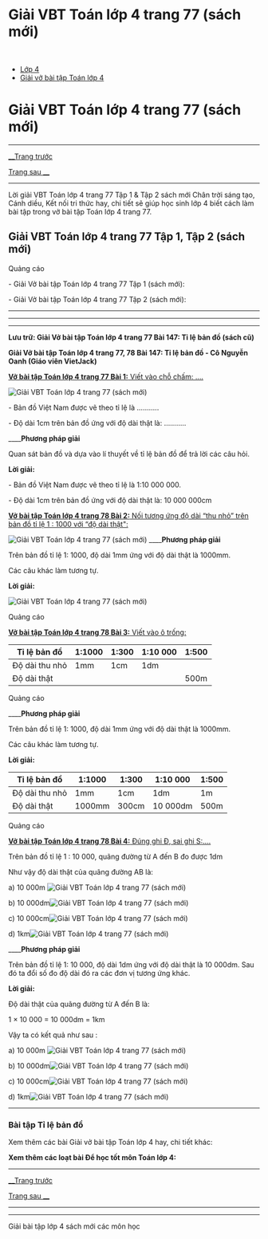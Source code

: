 # Giải VBT Toán lớp 4 trang 77 (sách mới)

﻿

  * [Lớp 4](https://vietjack.com/series/lop-4.jsp)
  * [Giải vở bài tập Toán lớp 4](https://vietjack.com/giai-vo-bai-tap-toan-4/index.jsp)



# Giải VBT Toán lớp 4 trang 77 (sách mới)

* * *

[__Trang trước](https://vietjack.com/giai-vo-bai-tap-toan-4/bai-146-luyen-tap-chung.jsp)

[Trang sau __](https://vietjack.com/giai-vo-bai-tap-toan-4/bai-148-ung-dung-cua-ti-le-ban-do.jsp)

* * *

Lời giải VBT Toán lớp 4 trang 77 Tập 1 & Tập 2 sách mới Chân trời sáng tạo, Cánh diều, Kết nối tri thức hay, chi tiết sẽ giúp học sinh lớp 4 biết cách làm bài tập trong vở bài tập Toán lớp 4 trang 77.

## Giải VBT Toán lớp 4 trang 77 Tập 1, Tập 2 (sách mới)

Quảng cáo

\- Giải Vở bài tập Toán lớp 4 trang 77 Tập 1 (sách mới):

\- Giải Vở bài tập Toán lớp 4 trang 77 Tập 2 (sách mới):

* * *

* * *

* * *

**Lưu trữ: Giải Vở bài tập Toán lớp 4 trang 77 Bài 147: Tỉ lệ bản đồ (sách cũ)**

**Giải Vở bài tập Toán lớp 4 trang 77, 78 Bài 147: Tỉ lệ bản đồ - Cô Nguyễn Oanh (Giáo viên VietJack)**

[**Vở bài tập Toán lớp 4 trang 77 Bài 1:** Viết vào chỗ chấm: ....](https://vietjack.com/giai-vo-bai-tap-toan-4/bai-1-trang-77-vbt-toan-4-tap-2.jsp)

![Giải VBT Toán lớp 4 trang 77 \(sách mới\)](https://vietjack.com/giai-vo-bai-tap-toan-4/images/bai-1-trang-77-vbt-toan-4-tap-2-a.PNG)

\- Bản đồ Việt Nam được vẽ theo tỉ lệ là ………..

\- Độ dài 1cm trên bản đồ ứng với độ dài thật là: ………..

____**Phương pháp giải**

Quan sát bản đồ và dựa vào lí thuyết về tỉ lệ bản đồ để trả lời các câu hỏi.

**Lời giải:**

\- Bản đồ Việt Nam được vẽ theo tỉ lệ là 1:10 000 000.

\- Độ dài 1cm trên bản đồ ứng với độ dài thật là: 10 000 000cm

[**Vở bài tập Toán lớp 4 trang 78 Bài 2:** Nối tương ứng độ dài “thu nhỏ” trên bản đồ tỉ lệ 1 : 1000 với “độ dài thật":](https://vietjack.com/giai-vo-bai-tap-toan-4/bai-2-trang-78-vbt-toan-4-tap-2.jsp)

![Giải VBT Toán lớp 4 trang 77 \(sách mới\)](https://vietjack.com/giai-vo-bai-tap-toan-4/images/bai-2-trang-78-vbt-toan-4-tap-2-a.PNG) ____**Phương pháp giải**

Trên bản đồ tỉ lệ 1: 1000, độ dài 1mm ứng với độ dài thật là 1000mm.

Các câu khác làm tương tự.

**Lời giải:**

![Giải VBT Toán lớp 4 trang 77 \(sách mới\)](https://vietjack.com/giai-vo-bai-tap-toan-4/images/bai-2-trang-78-vbt-toan-4-tap-2-b.PNG)

Quảng cáo

[**Vở bài tập Toán lớp 4 trang 78 Bài 3:** Viết vào ô trống: ](https://vietjack.com/giai-vo-bai-tap-toan-4/bai-3-trang-78-vbt-toan-4-tap-2.jsp)

Tỉ lệ bản đồ | 1:1000 | 1:300 | 1:10 000 | 1:500  
---|---|---|---|---  
Độ dài thu nhỏ | 1mm | 1cm | 1dm |   
Độ dài thật |  |  |  | 500m  
  
Quảng cáo

____**Phương pháp giải**

Trên bản đồ tỉ lệ 1: 1000, độ dài 1mm ứng với độ dài thật là 1000mm.

Các câu khác làm tương tự.

**Lời giải:**

Tỉ lệ bản đồ | 1:1000 | 1:300 | 1:10 000 | 1:500  
---|---|---|---|---  
Độ dài thu nhỏ | 1mm | 1cm | 1dm | 1m  
Độ dài thật | 1000mm | 300cm | 10 000dm | 500m  
  
Quảng cáo

[**Vở bài tập Toán lớp 4 trang 78 Bài 4:** Đúng ghi Đ, sai ghi S:....](https://vietjack.com/giai-vo-bai-tap-toan-4/bai-4-trang-78-vbt-toan-4-tap-2.jsp)

Trên bản đồ tỉ lệ 1 : 10 000, quãng đường từ A đến B đo được 1dm

Như vậy độ dài thật của quãng đường AB là:

a) 10 000m ![Giải VBT Toán lớp 4 trang 77 \(sách mới\)](https://vietjack.com/giai-vo-bai-tap-toan-4/images/bai-4-trang-78-vbt-toan-4-tap-2.PNG)

b) 10 000dm![Giải VBT Toán lớp 4 trang 77 \(sách mới\)](https://vietjack.com/giai-vo-bai-tap-toan-4/images/bai-4-trang-78-vbt-toan-4-tap-2.PNG)

c) 10 000cm![Giải VBT Toán lớp 4 trang 77 \(sách mới\)](https://vietjack.com/giai-vo-bai-tap-toan-4/images/bai-4-trang-78-vbt-toan-4-tap-2.PNG)

d) 1km![Giải VBT Toán lớp 4 trang 77 \(sách mới\)](https://vietjack.com/giai-vo-bai-tap-toan-4/images/bai-4-trang-78-vbt-toan-4-tap-2.PNG)

____**Phương pháp giải**

Trên bản đồ tỉ lệ 1: 10 000, độ dài 1dm ứng với độ dài thật là 10 000dm. Sau đó ta đổi số đo độ dài đó ra các đơn vị tương ứng khác.

**Lời giải:**

Độ dài thật của quãng đường từ A đến B là: 

1 × 10 000 = 10 000dm = 1km

Vậy ta có kết quả như sau : 

a) 10 000m ![Giải VBT Toán lớp 4 trang 77 \(sách mới\)](https://vietjack.com/giai-vo-bai-tap-toan-4/images/bai-4-trang-78-vbt-toan-4-tap-2-1.PNG)

b) 10 000dm![Giải VBT Toán lớp 4 trang 77 \(sách mới\)](https://vietjack.com/giai-vo-bai-tap-toan-4/images/bai-4-trang-78-vbt-toan-4-tap-2-2.PNG)

c) 10 000cm![Giải VBT Toán lớp 4 trang 77 \(sách mới\)](https://vietjack.com/giai-vo-bai-tap-toan-4/images/bai-4-trang-78-vbt-toan-4-tap-2-1.PNG)

d) 1km![Giải VBT Toán lớp 4 trang 77 \(sách mới\)](https://vietjack.com/giai-vo-bai-tap-toan-4/images/bai-4-trang-78-vbt-toan-4-tap-2-2.PNG)

* * *

### **Bài tập Tỉ lệ bản đồ**

Xem thêm các bài Giải vở bài tập Toán lớp 4 hay, chi tiết khác:

**Xem thêm các loạt bài Để học tốt môn Toán lớp 4:**

* * *

[__Trang trước](https://vietjack.com/giai-vo-bai-tap-toan-4/bai-146-luyen-tap-chung.jsp)

[Trang sau __](https://vietjack.com/giai-vo-bai-tap-toan-4/bai-148-ung-dung-cua-ti-le-ban-do.jsp)

* * *

* * *

Giải bài tập lớp 4 sách mới các môn học
